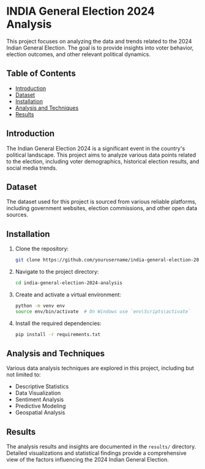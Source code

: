 # INDIA General Election 2024 Analysis

This project focuses on analyzing the data and trends related to the 2024 Indian General Election. The goal is to provide insights into voter behavior, election outcomes, and other relevant political dynamics.

## Table of Contents

- [Introduction](#introduction)
- [Dataset](#dataset)
- [Installation](#installation)
- [Analysis and Techniques](#analysis-and-techniques)
- [Results](#results)

## Introduction

The Indian General Election 2024 is a significant event in the country's political landscape. This project aims to analyze various data points related to the election, including voter demographics, historical election results, and social media trends.

## Dataset

The dataset used for this project is sourced from various reliable platforms, including government websites, election commissions, and other open data sources.

## Installation

1. Clone the repository:
    ```sh
    git clone https://github.com/yourusername/india-general-election-2024-analysis.git
    ```
2. Navigate to the project directory:
    ```sh
    cd india-general-election-2024-analysis
    ```
3. Create and activate a virtual environment:
    ```sh
    python -m venv env
    source env/bin/activate  # On Windows use `env\Scripts\activate`
    ```
4. Install the required dependencies:
    ```sh
    pip install -r requirements.txt
    ```

## Analysis and Techniques

Various data analysis techniques are explored in this project, including but not limited to:

- Descriptive Statistics
- Data Visualization
- Sentiment Analysis
- Predictive Modeling
- Geospatial Analysis

## Results

The analysis results and insights are documented in the `results/` directory. Detailed visualizations and statistical findings provide a comprehensive view of the factors influencing the 2024 Indian General Election.
